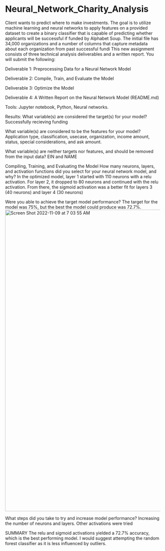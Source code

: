 # Neural_Network_Charity_Analysis

Client wants to predict where to make investments. The goal is to utilize machine learning and neural networks to apply features on a provided dataset to create a binary classifier that is capable of predicting whether applicants will be successful if funded by Alphabet Soup. The initial file has 34,000 organizations and a number of columns that capture metadata about each organization from past successful fundi
This new assignment consists of three technical analysis deliverables and a written report. You will submit the following:

Deliverable 1: Preprocessing Data for a Neural Network Model

Deliverable 2: Compile, Train, and Evaluate the Model

Deliverable 3: Optimize the Model

Deliverable 4: A Written Report on the Neural Network Model (README.md)

Tools: Jupyter notebook, Python, Neural networks. 

Results: 
What variable(s) are considered the target(s) for your model? Successfully recieving funding 

What variable(s) are considered to be the features for your model?
Application type, classification, usecase, organization, income amount, status, special considerations, and ask amount.

What variable(s) are neither targets nor features, and should be removed from the input data?
EIN and NAME

Compiling, Training, and Evaluating the Model
How many neurons, layers, and activation functions did you select for your neural network model, and why?
In the optimized model, layer 1 started with 110 neurons with a relu activation. For layer 2, it dropped to 80 neurons and continued with the relu activation. From there, the sigmoid activation was a better fit for layers 3 (40 neurons) and layer 4 (30 neurons)

Were you able to achieve the target model performance?
The target for the model was 75%, but the best the model could produce was 72.7%.
<img width="980" alt="Screen Shot 2022-11-09 at 7 03 55 AM" src="https://user-images.githubusercontent.com/80330988/200827261-1b128044-c247-4f0d-80aa-bc4442109cc9.png">

What steps did you take to try and increase model performance?
Increasing the number of neurons and layers. Other activations were tried

SUMMARY
The relu and sigmoid activations yielded a 72.7% accuracy, which is the best performing model. I would suggest attempting the random forest classifier as it is less influenced by outliers.

